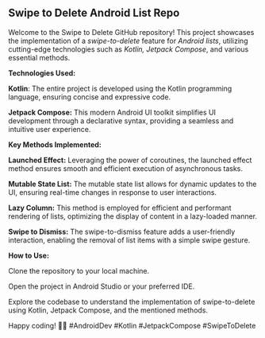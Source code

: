 ## Swipe to Delete Android List Repo

Welcome to the Swipe to Delete GitHub repository! This project showcases the implementation of a *swipe-to-delete* feature for *Android lists*, utilizing cutting-edge technologies such as *Kotlin, Jetpack Compose*, and various essential methods.

**Technologies Used:**

**Kotlin**: The entire project is developed using the Kotlin programming language, ensuring concise and expressive code.

**Jetpack Compose:** This modern Android UI toolkit simplifies UI development through a declarative syntax, providing a seamless and intuitive user experience.

**Key Methods Implemented:**

**Launched Effect:** Leveraging the power of coroutines, the launched effect method ensures smooth and efficient execution of asynchronous tasks.

**Mutable State List:** The mutable state list allows for dynamic updates to the UI, ensuring real-time changes in response to user interactions.

**Lazy Column:** This method is employed for efficient and performant rendering of lists, optimizing the display of content in a lazy-loaded manner.

**Swipe to Dismiss:** The swipe-to-dismiss feature adds a user-friendly interaction, enabling the removal of list items with a simple swipe gesture.

**How to Use:**

Clone the repository to your local machine.

Open the project in Android Studio or your preferred IDE.

Explore the codebase to understand the implementation of swipe-to-delete using Kotlin, Jetpack Compose, and the mentioned methods.

Happy coding! 🚀📱 #AndroidDev #Kotlin #JetpackCompose #SwipeToDelete
